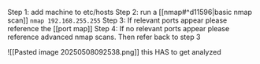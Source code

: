 Step 1:
	add machine to etc/hosts
Step 2:
	run a [[nmap#^d11596|basic nmap scan]]
	```nmap 192.168.255.255```
Step 3:
	If relevant ports appear please reference the [[port map]]
Step 4: 
	If no relevant ports appear please reference advanced nmap scans.
	Then refer back to step 3


![[Pasted image 20250508092538.png]]
this HAS to get analyzed